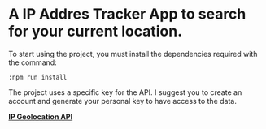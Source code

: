 # A IP Addres Tracker App to search for your current location.

To start using the project, you must install the dependencies required with the command:

 ``:npm run install`` 

The project uses a specific key for the API. I suggest you to create an account and generate your personal key to have access to the data. 

   **[IP Geolocation API](https://geo.ipify.org/)**
